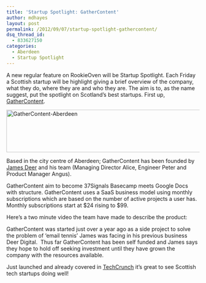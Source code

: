 ```yaml
---
title: 'Startup Spotlight: GatherContent'
author: mdhayes
layout: post
permalink: /2012/09/07/startup-spotlight-gathercontent/
dsq_thread_id:
  - 833627150
categories:
  - Aberdeen
  - Startup Spotlight
---
```

A new regular feature on RookieOven will be Startup Spotlight. Each Friday a Scottish startup will be highlight giving a brief overview of the company, what they do, where they are and who they are. The aim is to, as the name suggest, put the spotlight on Scotland&#8217;s best startups. First up, [GatherContent][1].

[<img class="aligncenter size-full wp-image-1401" title="GatherContent" src="http://www.rookieoven.com/wp-content/uploads/2012/09/0_yellowAndWhite_onBlack1.png" alt="GatherContent-Aberdeen" width="540" height="111" />][2]

Based in the city centre of Aberdeen; GatherContent has been founded by [James Deer][3] and his team (Managing Director Alice, Engineer Peter and Product Manager Angus).

GatherContent aim to become 37Signals Basecamp meets Google Docs with structure. GatherContent uses a SaaS business model using monthly subscriptions which are based on the number of active projects a user has. Monthly subscriptions start at $24 rising to $99.

Here&#8217;s a two minute video the team have made to describe the product:



GatherContent was started just over a year ago as a side project to solve the problem of &#8216;email tennis&#8217; James was facing in his previous business Deer Digital.  Thus far GatherContent has been self funded and James says they hope to hold off seeking investment until they have grown the company with the resources available.

Just launched and already covered in [TechCrunch][4] it&#8217;s great to see Scottish tech startups doing well!

 [1]: http://gathercontent.com "GatherContent"
 [2]: http://www.rookieoven.com/wp-content/uploads/2012/09/0_yellowAndWhite_onBlack1.png
 [3]: http://twitter.com/jamesdeer "James Deer Twitter "
 [4]: http://techcrunch.com/2012/09/04/gathercontent-launch/ "GatherContent TechCrunch"